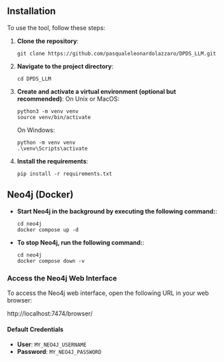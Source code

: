 ## Installation

To use the tool, follow these steps:

1. **Clone the repository**:
   ```
   git clone https://github.com/pasqualeleonardolazzaro/DPDS_LLM.git
   ```

2. **Navigate to the project directory**:
   ```
   cd DPDS_LLM
   ```

3. **Create and activate a virtual environment (optional but recommended)**:
   On Unix or MacOS:
   ```
   python3 -m venv venv
   source venv/bin/activate
   ```

   On Windows:
   ```
   python -m venv venv
   .\venv\Scripts\activate
   ```

4. **Install the requirements**:
   ```
   pip install -r requirements.txt
   ```

## Neo4j (Docker)


- **Start Neo4j in the background by executing the following command:**:
    
      cd neo4j
      docker compose up -d

- **To stop Neo4j, run the following command:**:

      cd neo4j
      docker compose down -v

### Access the Neo4j Web Interface

To access the Neo4j web interface, open the following URL in your web browser:

http://localhost:7474/browser/

#### Default Credentials

- **User**: `MY_NEO4J_USERNAME`
- **Password**: `MY_NEO4J_PASSWORD`



